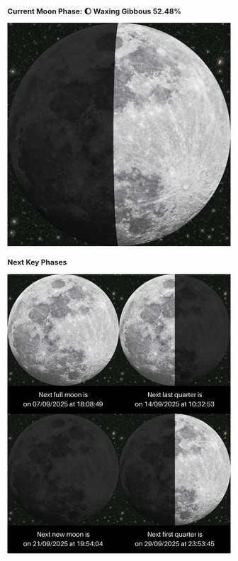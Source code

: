 ### Current Moon Phase: 🌔 Waxing Gibbous 52.48%
![Moon Phase](moonphase.png)
### Next Key Phases
![Gallery](gallery.png)